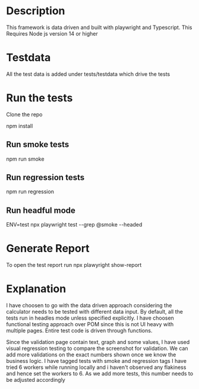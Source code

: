 # Description
This framework is data driven and built with playwright and Typescript. This Requires Node js version 14 or higher


# Testdata
All the test data is added under tests/testdata which drive the tests

# Run the tests

Clone the repo

npm install 
## Run smoke tests
npm run smoke
## Run regression tests
npm run regression 
## Run headful mode 
ENV=test npx playwright test --grep @smoke --headed

# Generate Report
To open the test report run npx plawyright show-report



# Explanation

I have choosen to go with the data driven approach considering the calculator needs to be tested with different data input.
By default, all the tests run in headles mode unless specified explicitly.
I have choosen functional testing approach over POM since this is not UI heavy with multiple pages. Entire test code is driven through functions.

Since the validation page contain text, graph and some values, I have used visual regression testing to compare the screenshot for validation.
We can add more validations on the exact numbers shown once we know the business logic.
I have tagged tests with smoke and regression tags 
I have tried 6 workers while running locally and i haven't observed any flakiness and hence set the workers to 6. As we add more tests, this number needs to be adjusted accordingly
